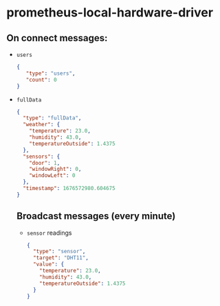# prometheus-local-hardware-driver

## On connect messages:
* `users`  
   ```json
   {
      "type": "users",
      "count": 0
   }
   ```
* `fullData`
  ```json
  {
    "type": "fullData",
    "weather": {
      "temperature": 23.0,
      "humidity": 43.0,
      "temperatureOutside": 1.4375
    },
    "sensors": {
      "door": 1,
      "windowRight": 0,
      "windowLeft": 0
    },
    "timestamp": 1676572980.604675
  }
  ```
  
  ## Broadcast messages (every minute)
  * `sensor` readings
    ```json
    {
      "type": "sensor",
      "target": "DHT11",
      "value": {
        "temperature": 23.0,
        "humidity": 43.0,
        "temperatureOutside": 1.4375
      }
    }
    ```
